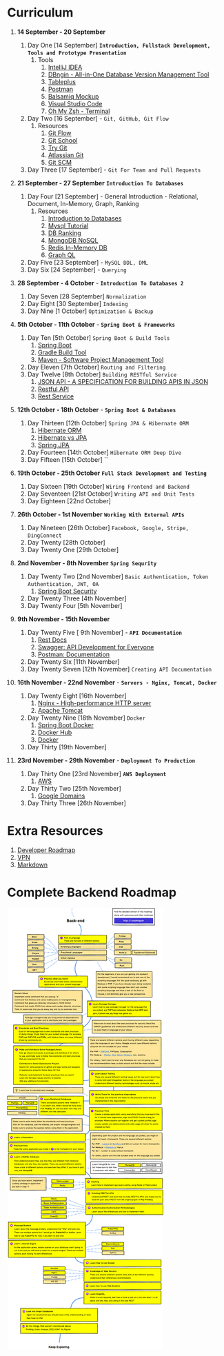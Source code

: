 # Curriculum

1. **14 September - 20 September** 
   1. Day One   [14 September] **`Introduction, Fullstack Development, Tools and Prototype Presentation`**
      1. Tools
         1. [IntelliJ IDEA](https://www.jetbrains.com/idea/download/)
         2. [DBngin - All-in-One Database Version Management Tool](https://dbngin.com/)
         3. [Tableplus](https://tableplus.com/)
         4. [Postman](https://www.getpostman.com/)
         5. [Balsamiq Mockup](https://balsamiq.com/)
         6. [Visual Studio Code](https://code.visualstudio.com/)
         7. [Oh My Zsh - Terminal](https://ohmyz.sh/)
   2. Day Two   [16 September] - `Git, GitHub, Git Flow`
      1. Resources
         1. [Git Flow](https://www.atlassian.com/git/tutorials/comparing-workflows/gitflow-workflow)
         2. [Git School](http://git-school.github.io/visualizing-git/)
         3. [Try Git](https://try.github.io/)
         4. [Atlassian Git](https://www.atlassian.com/git/tutorials)
         5. [Git SCM](https://git-scm.com/docs/gittutorial)
   3. Day Three [17 September] - `Git For Team and Pull Requests`
   
2. **21 September - 27 September** **`Introduction To Databases`**
   1. Day Four  [21 September] - General Introduction - Relational, Document, In-Memory, Graph, Ranking
      1. Resources
         1. [Introduction to Databases](https://lagunita.stanford.edu/courses/Engineering/db/2014_1/course/)
         2. [Mysql Tutorial](https://dev.mysql.com/doc/refman/8.0/en/tutorial.html)
         3. [DB Ranking](https://db-engines.com/en/ranking)
         4. [MongoDB NoSQL](https://www.mongodb.com/)
         5. [Redis In-Memory DB](https://redis.io/)
         6. [Graph QL](https://graphql.org/)
   2. Day Five  [23 September] - `MySQL DDL, DML`
   3. Day Six   [24 September] - `Querying`
3. **28 September - 4 October** - **`Introduction To Databases 2`**
   1. Day Seven [28 September] `Normalization`
   2. Day Eight [30 September] `Indexing`
   3. Day Nine  [1 October]    `Optimization & Backup`
4. **5th October - 11th October** - **`Spring Boot & Frameworks`**
   1. Day Ten    [5th October] `Spring Boot & Build Tools`
      1. [Spring Boot](https://spring.io/guides/gs/spring-boot/)
      2. [Gradle Build Tool](https://gradle.org/)
      3. [Maven - Software Project Management Tool](https://maven.apache.org/)
   2. Day Eleven [7th October] `Routing and Filtering`
   3. Day Twelve [8th October] `Building RESTful Service`
      1. [JSON API - A SPECIFICATION FOR BUILDING APIS IN JSON](https://jsonapi.org)
      2. [Restful API](https://restfulapi.net/)
      3. [Rest Service](https://spring.io/guides/gs/rest-service/)
5. **12th October - 18th October** - **`Spring Boot & Databases`**
   1. Day Thirteen  [12th October] `Spring JPA & Hibernate ORM`
      1. [Hibernate ORM](https://hibernate.org/orm/)
      2. [Hibernate vs JPA](https://dzone.com/articles/what-is-the-difference-between-hibernate-and-sprin-1)
      3. [Spring JPA](https://spring.io/guides/gs/accessing-data-rest/)
   2. Day Fourteen  [14th October]  `Hibernate ORM Deep Dive`
   3. Day Fifteen   [15th October]  ``
6.  **19th October - 25th October** **`Full Stack Development and Testing`**
    1.  Day Sixteen   [19th October] `Wiring Frontend and Backend`
    2.  Day Seventeen [21st October] `Writing API and Unit Tests`
    3.  Day Eighteen  [22nd October]
7.  **26th October - 1st November**  **`Working With External APIs`**
    1.  Day Nineteen   [26th October] `Facebook, Google, Stripe, DingConnect`
    2.  Day Twenty     [28th October]
    3.  Day Twenty One [29th October]
8.  **2nd November - 8th November** **`Spring Sequrity`**
    1.  Day Twenty Two   [2nd November] `Basic Authentication, Token Authentication, JWT, OA`
        1.  [Spring Boot Security](https://spring.io/guides/topicals/spring-security-architecture)
    2.  Day Twenty Three [4th November]
    3.  Day Twenty Four  [5th November]
9.  **9th November - 15th November**
    1.  Day Twenty Five  [ 9th November] - **`API Documentation`** 
        1.  [Rest Docs](https://spring.io/guides/gs/testing-restdocs/)
        2.  [Swagger: API Development for Everyone](https://swagger.io/)
        3.  [Postman: Documentation](https://learning.getpostman.com/docs/postman/api_documentation/intro_to_api_documentation/)
    2.  Day Twenty Six   [11th November]
    3.  Day Twenty Seven [12th November] `Creating API Documentation`
10. **16th November - 22nd November** - **`Servers - Nginx, Tomcat, Docker`** 
    1.  Day Twenty Eight [16th November] 
        1.  [Nginx - High-performance HTTP server](https://www.nginx.com/)
        2.  [Apache Tomcat](https://tomcat.apache.org/) 
    2.  Day Twenty Nine  [18th November] `Docker`
        1.  [Spring Boot Docker](https://spring.io/guides/gs/spring-boot-docker/)
        2.  [Docker Hub](https://hub.docker.com/)
        3.  [Docker](https://www.docker.com/)
    3.  Day Thirty       [19th November]
11. **23rd November - 29th November**  - **`Deployment To Production`**
    1.  Day Thirty One   [23rd November] **`AWS Deployment`**
        1.  [AWS](https://aws.amazon.com/)
    1.  Day Thirty Two   [25th November]
        1.  [Google Domains](https://domains.google/)
    2.  Day Thirty Three [26th November]


# Extra Resources
   1. [Developer Roadmap](https://github.com/kamranahmedse/developer-roadmap)
   2. [VPN](https://protonvpn.com/)
   3. [Markdown](https://www.markdownguide.org)

# Complete Backend Roadmap

![Back-end Roadmap](./images/backend.png)
